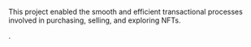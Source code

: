 This project enabled the smooth and efficient transactional processes involved in purchasing, selling, and exploring NFTs.             
      
     
.  
  
